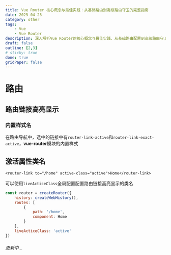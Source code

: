 ```yaml
---
title: Vue Router 核心概念与最佳实践：从基础路由到高级路由守卫的完整指南
date: 2025-04-25
category: other
tags: 
    - Vue
    - Vue Router
description: 深入解析Vue Router的核心概念与最佳实践，从基础路由配置到高级路由守卫，涵盖路由链接高亮、嵌套路由、动态路由、路由元信息、路由守卫等关键知识点，帮助开发者构建更强大的单页面应用。
draft: false
outline: [2,3]
# sticky: true
done: true
gridPaper: false
---
```


# 路由

## 路由链接高亮显示

### 内置样式名

在路由导航中，选中的链接中有`router-link-active`和`router-link-exact-active`，**vue-router**模块的内置样式

## 激活属性类名
```vue
<router-link to="/home" active-class="active">Home</router-link>
```

可以使用`liveActiceClass`全局配置配置路由链接高亮显示的类名

```js {9}
const router = createRouter({
    history: createWebHistory(),
    routes: [
        {
            path: '/home',
            component: Home
        }
    ],
    liveActiceClass: 'active'
})
```

###### 更新中...